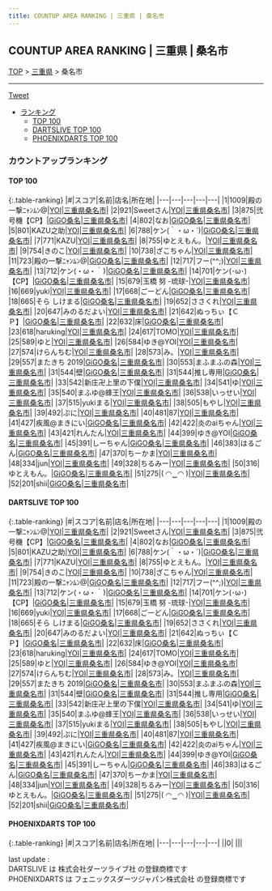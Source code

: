 ```yaml
---
title: COUNTUP AREA RANKING | 三重県 | 桑名市
---
```

## COUNTUP AREA RANKING | 三重県 | 桑名市

[TOP](/darts/rank/) > [三重県](/darts/rank/三重県/) > 桑名市

___

<a href="https://twitter.com/share?ref_src=twsrc%5Etfw" data-text="COUNTUP AREA RANKING | 三重県桑名市" class="twitter-share-button" data-hashtags="DARTSLIVE,PHOENIXDARTS,darts,ダーツ" data-show-count="false">Tweet</a>

* [ランキング](#カウントアップランキング)
    * [TOP 100](#top-100)
    * [DARTSLIVE TOP 100](#dartslive-top-100)
    * [PHOENIXDARTS TOP 100](#phoenixdarts-top-100)

### カウントアップランキング

#### TOP 100



{:.table-ranking}
|#|スコア|名前|店名|所在地|
|---|---|---|---|---|
|1|1009|<span class="rank-name-dl">殿の一撃ﾆｬﾝﾑﾝ@</span>|<a href="https://search.dartslive.com/jp/shop/da86f66bef458f7d0d9b047a20a7ba1e">YOI</a>|<a href="/darts/rank/三重県/桑名市">三重県桑名市</a>|
|2|921|<span class="rank-name-dl">Sweetさん</span>|<a href="https://search.dartslive.com/jp/shop/da86f66bef458f7d0d9b047a20a7ba1e">YOI</a>|<a href="/darts/rank/三重県/桑名市">三重県桑名市</a>|
|3|875|<span class="rank-name-dl">弐号機【CP】</span>|<a href="https://search.dartslive.com/jp/shop/8423f5c0fee67d440d9b047a20a7ba1e">GiGO桑名</a>|<a href="/darts/rank/三重県/桑名市">三重県桑名市</a>|
|4|802|<span class="rank-name-dl">なお</span>|<a href="https://search.dartslive.com/jp/shop/8423f5c0fee67d440d9b047a20a7ba1e">GiGO桑名</a>|<a href="/darts/rank/三重県/桑名市">三重県桑名市</a>|
|5|801|<span class="rank-name-dl">KAZU之助</span>|<a href="https://search.dartslive.com/jp/shop/da86f66bef458f7d0d9b047a20a7ba1e">YOI</a>|<a href="/darts/rank/三重県/桑名市">三重県桑名市</a>|
|6|788|<span class="rank-name-dl">ケン(｀・ω・´)</span>|<a href="https://search.dartslive.com/jp/shop/8423f5c0fee67d440d9b047a20a7ba1e">GiGO桑名</a>|<a href="/darts/rank/三重県/桑名市">三重県桑名市</a>|
|7|771|<span class="rank-name-dl">KAZU</span>|<a href="https://search.dartslive.com/jp/shop/da86f66bef458f7d0d9b047a20a7ba1e">YOI</a>|<a href="/darts/rank/三重県/桑名市">三重県桑名市</a>|
|8|755|<span class="rank-name-dl">ゆとえもん。</span>|<a href="https://search.dartslive.com/jp/shop/da86f66bef458f7d0d9b047a20a7ba1e">YOI</a>|<a href="/darts/rank/三重県/桑名市">三重県桑名市</a>|
|9|754|<span class="rank-name-dl">きのこ</span>|<a href="https://search.dartslive.com/jp/shop/da86f66bef458f7d0d9b047a20a7ba1e">YOI</a>|<a href="/darts/rank/三重県/桑名市">三重県桑名市</a>|
|10|738|<span class="rank-name-dl">ざこちゃん</span>|<a href="https://search.dartslive.com/jp/shop/da86f66bef458f7d0d9b047a20a7ba1e">YOI</a>|<a href="/darts/rank/三重県/桑名市">三重県桑名市</a>|
|11|723|<span class="rank-name-dl">殿の一撃ﾆｬﾝﾑﾝ@</span>|<a href="https://search.dartslive.com/jp/shop/8423f5c0fee67d440d9b047a20a7ba1e">GiGO桑名</a>|<a href="/darts/rank/三重県/桑名市">三重県桑名市</a>|
|12|717|<span class="rank-name-dl">フー(^^;)</span>|<a href="https://search.dartslive.com/jp/shop/da86f66bef458f7d0d9b047a20a7ba1e">YOI</a>|<a href="/darts/rank/三重県/桑名市">三重県桑名市</a>|
|13|712|<span class="rank-name-dl">ケン(・ω・｀)</span>|<a href="https://search.dartslive.com/jp/shop/8423f5c0fee67d440d9b047a20a7ba1e">GiGO桑名</a>|<a href="/darts/rank/三重県/桑名市">三重県桑名市</a>|
|14|701|<span class="rank-name-dl">ケン(･ω･)【CP】</span>|<a href="https://search.dartslive.com/jp/shop/8423f5c0fee67d440d9b047a20a7ba1e">GiGO桑名</a>|<a href="/darts/rank/三重県/桑名市">三重県桑名市</a>|
|15|679|<span class="rank-name-dl">玉橋 努 -琉球-</span>|<a href="https://search.dartslive.com/jp/shop/da86f66bef458f7d0d9b047a20a7ba1e">YOI</a>|<a href="/darts/rank/三重県/桑名市">三重県桑名市</a>|
|16|669|<span class="rank-name-dl">yuki</span>|<a href="https://search.dartslive.com/jp/shop/da86f66bef458f7d0d9b047a20a7ba1e">YOI</a>|<a href="/darts/rank/三重県/桑名市">三重県桑名市</a>|
|17|668|<span class="rank-name-dl">ごーどん</span>|<a href="https://search.dartslive.com/jp/shop/8423f5c0fee67d440d9b047a20a7ba1e">GiGO桑名</a>|<a href="/darts/rank/三重県/桑名市">三重県桑名市</a>|
|18|665|<span class="rank-name-dl">そら しけまる</span>|<a href="https://search.dartslive.com/jp/shop/8423f5c0fee67d440d9b047a20a7ba1e">GiGO桑名</a>|<a href="/darts/rank/三重県/桑名市">三重県桑名市</a>|
|19|652|<span class="rank-name-dl">ささくれ</span>|<a href="https://search.dartslive.com/jp/shop/da86f66bef458f7d0d9b047a20a7ba1e">YOI</a>|<a href="/darts/rank/三重県/桑名市">三重県桑名市</a>|
|20|647|<span class="rank-name-dl">みのるだよい</span>|<a href="https://search.dartslive.com/jp/shop/da86f66bef458f7d0d9b047a20a7ba1e">YOI</a>|<a href="/darts/rank/三重県/桑名市">三重県桑名市</a>|
|21|642|<span class="rank-name-dl">ぬっちぃ【ＣＰ】</span>|<a href="https://search.dartslive.com/jp/shop/8423f5c0fee67d440d9b047a20a7ba1e">GiGO桑名</a>|<a href="/darts/rank/三重県/桑名市">三重県桑名市</a>|
|22|632|<span class="rank-name-dl">床</span>|<a href="https://search.dartslive.com/jp/shop/8423f5c0fee67d440d9b047a20a7ba1e">GiGO桑名</a>|<a href="/darts/rank/三重県/桑名市">三重県桑名市</a>|
|23|618|<span class="rank-name-dl">haruking</span>|<a href="https://search.dartslive.com/jp/shop/da86f66bef458f7d0d9b047a20a7ba1e">YOI</a>|<a href="/darts/rank/三重県/桑名市">三重県桑名市</a>|
|24|617|<span class="rank-name-dl">TOMO</span>|<a href="https://search.dartslive.com/jp/shop/da86f66bef458f7d0d9b047a20a7ba1e">YOI</a>|<a href="/darts/rank/三重県/桑名市">三重県桑名市</a>|
|25|589|<span class="rank-name-dl">ゆと</span>|<a href="https://search.dartslive.com/jp/shop/da86f66bef458f7d0d9b047a20a7ba1e">YOI</a>|<a href="/darts/rank/三重県/桑名市">三重県桑名市</a>|
|26|584|<span class="rank-name-dl">ゆき@YOI</span>|<a href="https://search.dartslive.com/jp/shop/da86f66bef458f7d0d9b047a20a7ba1e">YOI</a>|<a href="/darts/rank/三重県/桑名市">三重県桑名市</a>|
|27|574|<span class="rank-name-dl">けらんちむ</span>|<a href="https://search.dartslive.com/jp/shop/da86f66bef458f7d0d9b047a20a7ba1e">YOI</a>|<a href="/darts/rank/三重県/桑名市">三重県桑名市</a>|
|28|573|<span class="rank-name-dl">み。</span>|<a href="https://search.dartslive.com/jp/shop/da86f66bef458f7d0d9b047a20a7ba1e">YOI</a>|<a href="/darts/rank/三重県/桑名市">三重県桑名市</a>|
|29|557|<span class="rank-name-dl">またきち 2019</span>|<a href="https://search.dartslive.com/jp/shop/8423f5c0fee67d440d9b047a20a7ba1e">GiGO桑名</a>|<a href="/darts/rank/三重県/桑名市">三重県桑名市</a>|
|30|553|<span class="rank-name-dl">まふまふの森</span>|<a href="https://search.dartslive.com/jp/shop/da86f66bef458f7d0d9b047a20a7ba1e">YOI</a>|<a href="/darts/rank/三重県/桑名市">三重県桑名市</a>|
|31|544|<span class="rank-name-dl">壁</span>|<a href="https://search.dartslive.com/jp/shop/8423f5c0fee67d440d9b047a20a7ba1e">GiGO桑名</a>|<a href="/darts/rank/三重県/桑名市">三重県桑名市</a>|
|31|544|<span class="rank-name-dl">推し専用</span>|<a href="https://search.dartslive.com/jp/shop/8423f5c0fee67d440d9b047a20a7ba1e">GiGO桑名</a>|<a href="/darts/rank/三重県/桑名市">三重県桑名市</a>|
|33|542|<span class="rank-name-dl">新庄卍上里の下僕</span>|<a href="https://search.dartslive.com/jp/shop/da86f66bef458f7d0d9b047a20a7ba1e">YOI</a>|<a href="/darts/rank/三重県/桑名市">三重県桑名市</a>|
|34|541|<span class="rank-name-dl">ゆ</span>|<a href="https://search.dartslive.com/jp/shop/da86f66bef458f7d0d9b047a20a7ba1e">YOI</a>|<a href="/darts/rank/三重県/桑名市">三重県桑名市</a>|
|35|540|<span class="rank-name-dl">まふゆ@蜂王</span>|<a href="https://search.dartslive.com/jp/shop/da86f66bef458f7d0d9b047a20a7ba1e">YOI</a>|<a href="/darts/rank/三重県/桑名市">三重県桑名市</a>|
|36|538|<span class="rank-name-dl">いっせい</span>|<a href="https://search.dartslive.com/jp/shop/da86f66bef458f7d0d9b047a20a7ba1e">YOI</a>|<a href="/darts/rank/三重県/桑名市">三重県桑名市</a>|
|37|515|<span class="rank-name-dl">yukiまる</span>|<a href="https://search.dartslive.com/jp/shop/da86f66bef458f7d0d9b047a20a7ba1e">YOI</a>|<a href="/darts/rank/三重県/桑名市">三重県桑名市</a>|
|38|505|<span class="rank-name-dl">もやし</span>|<a href="https://search.dartslive.com/jp/shop/da86f66bef458f7d0d9b047a20a7ba1e">YOI</a>|<a href="/darts/rank/三重県/桑名市">三重県桑名市</a>|
|39|492|<span class="rank-name-dl">ぷに</span>|<a href="https://search.dartslive.com/jp/shop/da86f66bef458f7d0d9b047a20a7ba1e">YOI</a>|<a href="/darts/rank/三重県/桑名市">三重県桑名市</a>|
|40|481|<span class="rank-name-dl">87</span>|<a href="https://search.dartslive.com/jp/shop/da86f66bef458f7d0d9b047a20a7ba1e">YOI</a>|<a href="/darts/rank/三重県/桑名市">三重県桑名市</a>|
|41|427|<span class="rank-name-dl">疾風@まきにい</span>|<a href="https://search.dartslive.com/jp/shop/8423f5c0fee67d440d9b047a20a7ba1e">GiGO桑名</a>|<a href="/darts/rank/三重県/桑名市">三重県桑名市</a>|
|42|422|<span class="rank-name-dl">炎のaiちゃん</span>|<a href="https://search.dartslive.com/jp/shop/da86f66bef458f7d0d9b047a20a7ba1e">YOI</a>|<a href="/darts/rank/三重県/桑名市">三重県桑名市</a>|
|43|421|<span class="rank-name-dl">れんたん</span>|<a href="https://search.dartslive.com/jp/shop/da86f66bef458f7d0d9b047a20a7ba1e">YOI</a>|<a href="/darts/rank/三重県/桑名市">三重県桑名市</a>|
|44|399|<span class="rank-name-dl">ゆき@YOI</span>|<a href="https://search.dartslive.com/jp/shop/8423f5c0fee67d440d9b047a20a7ba1e">GiGO桑名</a>|<a href="/darts/rank/三重県/桑名市">三重県桑名市</a>|
|45|391|<span class="rank-name-dl">しーちゃん</span>|<a href="https://search.dartslive.com/jp/shop/8423f5c0fee67d440d9b047a20a7ba1e">GiGO桑名</a>|<a href="/darts/rank/三重県/桑名市">三重県桑名市</a>|
|46|383|<span class="rank-name-dl">はるごん</span>|<a href="https://search.dartslive.com/jp/shop/8423f5c0fee67d440d9b047a20a7ba1e">GiGO桑名</a>|<a href="/darts/rank/三重県/桑名市">三重県桑名市</a>|
|47|370|<span class="rank-name-dl">ちーかま</span>|<a href="https://search.dartslive.com/jp/shop/da86f66bef458f7d0d9b047a20a7ba1e">YOI</a>|<a href="/darts/rank/三重県/桑名市">三重県桑名市</a>|
|48|334|<span class="rank-name-dl">jun</span>|<a href="https://search.dartslive.com/jp/shop/da86f66bef458f7d0d9b047a20a7ba1e">YOI</a>|<a href="/darts/rank/三重県/桑名市">三重県桑名市</a>|
|49|328|<span class="rank-name-dl">ちるみー</span>|<a href="https://search.dartslive.com/jp/shop/da86f66bef458f7d0d9b047a20a7ba1e">YOI</a>|<a href="/darts/rank/三重県/桑名市">三重県桑名市</a>|
|50|316|<span class="rank-name-dl">ゆとえもん。</span>|<a href="https://search.dartslive.com/jp/shop/8423f5c0fee67d440d9b047a20a7ba1e">GiGO桑名</a>|<a href="/darts/rank/三重県/桑名市">三重県桑名市</a>|
|51|275|<span class="rank-name-dl">( ◠‿◠ )</span>|<a href="https://search.dartslive.com/jp/shop/da86f66bef458f7d0d9b047a20a7ba1e">YOI</a>|<a href="/darts/rank/三重県/桑名市">三重県桑名市</a>|
|52|201|<span class="rank-name-dl">shii</span>|<a href="https://search.dartslive.com/jp/shop/8423f5c0fee67d440d9b047a20a7ba1e">GiGO桑名</a>|<a href="/darts/rank/三重県/桑名市">三重県桑名市</a>|


#### DARTSLIVE TOP 100



{:.table-ranking}
|#|スコア|名前|店名|所在地|
|---|---|---|---|---|
|1|1009|<span class="rank-name-dl">殿の一撃ﾆｬﾝﾑﾝ@</span>|<a href="https://search.dartslive.com/jp/shop/da86f66bef458f7d0d9b047a20a7ba1e">YOI</a>|<a href="/darts/rank/三重県/桑名市">三重県桑名市</a>|
|2|921|<span class="rank-name-dl">Sweetさん</span>|<a href="https://search.dartslive.com/jp/shop/da86f66bef458f7d0d9b047a20a7ba1e">YOI</a>|<a href="/darts/rank/三重県/桑名市">三重県桑名市</a>|
|3|875|<span class="rank-name-dl">弐号機【CP】</span>|<a href="https://search.dartslive.com/jp/shop/8423f5c0fee67d440d9b047a20a7ba1e">GiGO桑名</a>|<a href="/darts/rank/三重県/桑名市">三重県桑名市</a>|
|4|802|<span class="rank-name-dl">なお</span>|<a href="https://search.dartslive.com/jp/shop/8423f5c0fee67d440d9b047a20a7ba1e">GiGO桑名</a>|<a href="/darts/rank/三重県/桑名市">三重県桑名市</a>|
|5|801|<span class="rank-name-dl">KAZU之助</span>|<a href="https://search.dartslive.com/jp/shop/da86f66bef458f7d0d9b047a20a7ba1e">YOI</a>|<a href="/darts/rank/三重県/桑名市">三重県桑名市</a>|
|6|788|<span class="rank-name-dl">ケン(｀・ω・´)</span>|<a href="https://search.dartslive.com/jp/shop/8423f5c0fee67d440d9b047a20a7ba1e">GiGO桑名</a>|<a href="/darts/rank/三重県/桑名市">三重県桑名市</a>|
|7|771|<span class="rank-name-dl">KAZU</span>|<a href="https://search.dartslive.com/jp/shop/da86f66bef458f7d0d9b047a20a7ba1e">YOI</a>|<a href="/darts/rank/三重県/桑名市">三重県桑名市</a>|
|8|755|<span class="rank-name-dl">ゆとえもん。</span>|<a href="https://search.dartslive.com/jp/shop/da86f66bef458f7d0d9b047a20a7ba1e">YOI</a>|<a href="/darts/rank/三重県/桑名市">三重県桑名市</a>|
|9|754|<span class="rank-name-dl">きのこ</span>|<a href="https://search.dartslive.com/jp/shop/da86f66bef458f7d0d9b047a20a7ba1e">YOI</a>|<a href="/darts/rank/三重県/桑名市">三重県桑名市</a>|
|10|738|<span class="rank-name-dl">ざこちゃん</span>|<a href="https://search.dartslive.com/jp/shop/da86f66bef458f7d0d9b047a20a7ba1e">YOI</a>|<a href="/darts/rank/三重県/桑名市">三重県桑名市</a>|
|11|723|<span class="rank-name-dl">殿の一撃ﾆｬﾝﾑﾝ@</span>|<a href="https://search.dartslive.com/jp/shop/8423f5c0fee67d440d9b047a20a7ba1e">GiGO桑名</a>|<a href="/darts/rank/三重県/桑名市">三重県桑名市</a>|
|12|717|<span class="rank-name-dl">フー(^^;)</span>|<a href="https://search.dartslive.com/jp/shop/da86f66bef458f7d0d9b047a20a7ba1e">YOI</a>|<a href="/darts/rank/三重県/桑名市">三重県桑名市</a>|
|13|712|<span class="rank-name-dl">ケン(・ω・｀)</span>|<a href="https://search.dartslive.com/jp/shop/8423f5c0fee67d440d9b047a20a7ba1e">GiGO桑名</a>|<a href="/darts/rank/三重県/桑名市">三重県桑名市</a>|
|14|701|<span class="rank-name-dl">ケン(･ω･)【CP】</span>|<a href="https://search.dartslive.com/jp/shop/8423f5c0fee67d440d9b047a20a7ba1e">GiGO桑名</a>|<a href="/darts/rank/三重県/桑名市">三重県桑名市</a>|
|15|679|<span class="rank-name-dl">玉橋 努 -琉球-</span>|<a href="https://search.dartslive.com/jp/shop/da86f66bef458f7d0d9b047a20a7ba1e">YOI</a>|<a href="/darts/rank/三重県/桑名市">三重県桑名市</a>|
|16|669|<span class="rank-name-dl">yuki</span>|<a href="https://search.dartslive.com/jp/shop/da86f66bef458f7d0d9b047a20a7ba1e">YOI</a>|<a href="/darts/rank/三重県/桑名市">三重県桑名市</a>|
|17|668|<span class="rank-name-dl">ごーどん</span>|<a href="https://search.dartslive.com/jp/shop/8423f5c0fee67d440d9b047a20a7ba1e">GiGO桑名</a>|<a href="/darts/rank/三重県/桑名市">三重県桑名市</a>|
|18|665|<span class="rank-name-dl">そら しけまる</span>|<a href="https://search.dartslive.com/jp/shop/8423f5c0fee67d440d9b047a20a7ba1e">GiGO桑名</a>|<a href="/darts/rank/三重県/桑名市">三重県桑名市</a>|
|19|652|<span class="rank-name-dl">ささくれ</span>|<a href="https://search.dartslive.com/jp/shop/da86f66bef458f7d0d9b047a20a7ba1e">YOI</a>|<a href="/darts/rank/三重県/桑名市">三重県桑名市</a>|
|20|647|<span class="rank-name-dl">みのるだよい</span>|<a href="https://search.dartslive.com/jp/shop/da86f66bef458f7d0d9b047a20a7ba1e">YOI</a>|<a href="/darts/rank/三重県/桑名市">三重県桑名市</a>|
|21|642|<span class="rank-name-dl">ぬっちぃ【ＣＰ】</span>|<a href="https://search.dartslive.com/jp/shop/8423f5c0fee67d440d9b047a20a7ba1e">GiGO桑名</a>|<a href="/darts/rank/三重県/桑名市">三重県桑名市</a>|
|22|632|<span class="rank-name-dl">床</span>|<a href="https://search.dartslive.com/jp/shop/8423f5c0fee67d440d9b047a20a7ba1e">GiGO桑名</a>|<a href="/darts/rank/三重県/桑名市">三重県桑名市</a>|
|23|618|<span class="rank-name-dl">haruking</span>|<a href="https://search.dartslive.com/jp/shop/da86f66bef458f7d0d9b047a20a7ba1e">YOI</a>|<a href="/darts/rank/三重県/桑名市">三重県桑名市</a>|
|24|617|<span class="rank-name-dl">TOMO</span>|<a href="https://search.dartslive.com/jp/shop/da86f66bef458f7d0d9b047a20a7ba1e">YOI</a>|<a href="/darts/rank/三重県/桑名市">三重県桑名市</a>|
|25|589|<span class="rank-name-dl">ゆと</span>|<a href="https://search.dartslive.com/jp/shop/da86f66bef458f7d0d9b047a20a7ba1e">YOI</a>|<a href="/darts/rank/三重県/桑名市">三重県桑名市</a>|
|26|584|<span class="rank-name-dl">ゆき@YOI</span>|<a href="https://search.dartslive.com/jp/shop/da86f66bef458f7d0d9b047a20a7ba1e">YOI</a>|<a href="/darts/rank/三重県/桑名市">三重県桑名市</a>|
|27|574|<span class="rank-name-dl">けらんちむ</span>|<a href="https://search.dartslive.com/jp/shop/da86f66bef458f7d0d9b047a20a7ba1e">YOI</a>|<a href="/darts/rank/三重県/桑名市">三重県桑名市</a>|
|28|573|<span class="rank-name-dl">み。</span>|<a href="https://search.dartslive.com/jp/shop/da86f66bef458f7d0d9b047a20a7ba1e">YOI</a>|<a href="/darts/rank/三重県/桑名市">三重県桑名市</a>|
|29|557|<span class="rank-name-dl">またきち 2019</span>|<a href="https://search.dartslive.com/jp/shop/8423f5c0fee67d440d9b047a20a7ba1e">GiGO桑名</a>|<a href="/darts/rank/三重県/桑名市">三重県桑名市</a>|
|30|553|<span class="rank-name-dl">まふまふの森</span>|<a href="https://search.dartslive.com/jp/shop/da86f66bef458f7d0d9b047a20a7ba1e">YOI</a>|<a href="/darts/rank/三重県/桑名市">三重県桑名市</a>|
|31|544|<span class="rank-name-dl">壁</span>|<a href="https://search.dartslive.com/jp/shop/8423f5c0fee67d440d9b047a20a7ba1e">GiGO桑名</a>|<a href="/darts/rank/三重県/桑名市">三重県桑名市</a>|
|31|544|<span class="rank-name-dl">推し専用</span>|<a href="https://search.dartslive.com/jp/shop/8423f5c0fee67d440d9b047a20a7ba1e">GiGO桑名</a>|<a href="/darts/rank/三重県/桑名市">三重県桑名市</a>|
|33|542|<span class="rank-name-dl">新庄卍上里の下僕</span>|<a href="https://search.dartslive.com/jp/shop/da86f66bef458f7d0d9b047a20a7ba1e">YOI</a>|<a href="/darts/rank/三重県/桑名市">三重県桑名市</a>|
|34|541|<span class="rank-name-dl">ゆ</span>|<a href="https://search.dartslive.com/jp/shop/da86f66bef458f7d0d9b047a20a7ba1e">YOI</a>|<a href="/darts/rank/三重県/桑名市">三重県桑名市</a>|
|35|540|<span class="rank-name-dl">まふゆ@蜂王</span>|<a href="https://search.dartslive.com/jp/shop/da86f66bef458f7d0d9b047a20a7ba1e">YOI</a>|<a href="/darts/rank/三重県/桑名市">三重県桑名市</a>|
|36|538|<span class="rank-name-dl">いっせい</span>|<a href="https://search.dartslive.com/jp/shop/da86f66bef458f7d0d9b047a20a7ba1e">YOI</a>|<a href="/darts/rank/三重県/桑名市">三重県桑名市</a>|
|37|515|<span class="rank-name-dl">yukiまる</span>|<a href="https://search.dartslive.com/jp/shop/da86f66bef458f7d0d9b047a20a7ba1e">YOI</a>|<a href="/darts/rank/三重県/桑名市">三重県桑名市</a>|
|38|505|<span class="rank-name-dl">もやし</span>|<a href="https://search.dartslive.com/jp/shop/da86f66bef458f7d0d9b047a20a7ba1e">YOI</a>|<a href="/darts/rank/三重県/桑名市">三重県桑名市</a>|
|39|492|<span class="rank-name-dl">ぷに</span>|<a href="https://search.dartslive.com/jp/shop/da86f66bef458f7d0d9b047a20a7ba1e">YOI</a>|<a href="/darts/rank/三重県/桑名市">三重県桑名市</a>|
|40|481|<span class="rank-name-dl">87</span>|<a href="https://search.dartslive.com/jp/shop/da86f66bef458f7d0d9b047a20a7ba1e">YOI</a>|<a href="/darts/rank/三重県/桑名市">三重県桑名市</a>|
|41|427|<span class="rank-name-dl">疾風@まきにい</span>|<a href="https://search.dartslive.com/jp/shop/8423f5c0fee67d440d9b047a20a7ba1e">GiGO桑名</a>|<a href="/darts/rank/三重県/桑名市">三重県桑名市</a>|
|42|422|<span class="rank-name-dl">炎のaiちゃん</span>|<a href="https://search.dartslive.com/jp/shop/da86f66bef458f7d0d9b047a20a7ba1e">YOI</a>|<a href="/darts/rank/三重県/桑名市">三重県桑名市</a>|
|43|421|<span class="rank-name-dl">れんたん</span>|<a href="https://search.dartslive.com/jp/shop/da86f66bef458f7d0d9b047a20a7ba1e">YOI</a>|<a href="/darts/rank/三重県/桑名市">三重県桑名市</a>|
|44|399|<span class="rank-name-dl">ゆき@YOI</span>|<a href="https://search.dartslive.com/jp/shop/8423f5c0fee67d440d9b047a20a7ba1e">GiGO桑名</a>|<a href="/darts/rank/三重県/桑名市">三重県桑名市</a>|
|45|391|<span class="rank-name-dl">しーちゃん</span>|<a href="https://search.dartslive.com/jp/shop/8423f5c0fee67d440d9b047a20a7ba1e">GiGO桑名</a>|<a href="/darts/rank/三重県/桑名市">三重県桑名市</a>|
|46|383|<span class="rank-name-dl">はるごん</span>|<a href="https://search.dartslive.com/jp/shop/8423f5c0fee67d440d9b047a20a7ba1e">GiGO桑名</a>|<a href="/darts/rank/三重県/桑名市">三重県桑名市</a>|
|47|370|<span class="rank-name-dl">ちーかま</span>|<a href="https://search.dartslive.com/jp/shop/da86f66bef458f7d0d9b047a20a7ba1e">YOI</a>|<a href="/darts/rank/三重県/桑名市">三重県桑名市</a>|
|48|334|<span class="rank-name-dl">jun</span>|<a href="https://search.dartslive.com/jp/shop/da86f66bef458f7d0d9b047a20a7ba1e">YOI</a>|<a href="/darts/rank/三重県/桑名市">三重県桑名市</a>|
|49|328|<span class="rank-name-dl">ちるみー</span>|<a href="https://search.dartslive.com/jp/shop/da86f66bef458f7d0d9b047a20a7ba1e">YOI</a>|<a href="/darts/rank/三重県/桑名市">三重県桑名市</a>|
|50|316|<span class="rank-name-dl">ゆとえもん。</span>|<a href="https://search.dartslive.com/jp/shop/8423f5c0fee67d440d9b047a20a7ba1e">GiGO桑名</a>|<a href="/darts/rank/三重県/桑名市">三重県桑名市</a>|
|51|275|<span class="rank-name-dl">( ◠‿◠ )</span>|<a href="https://search.dartslive.com/jp/shop/da86f66bef458f7d0d9b047a20a7ba1e">YOI</a>|<a href="/darts/rank/三重県/桑名市">三重県桑名市</a>|
|52|201|<span class="rank-name-dl">shii</span>|<a href="https://search.dartslive.com/jp/shop/8423f5c0fee67d440d9b047a20a7ba1e">GiGO桑名</a>|<a href="/darts/rank/三重県/桑名市">三重県桑名市</a>|


#### PHOENIXDARTS TOP 100



{:.table-ranking}
|#|スコア|名前|店名|所在地|
|---|---|---|---|---|
||0|<span class="rank-name-dl"> </span>|<a href=""></a>|<a href="/darts/rank//"></a>|


<div class="footer border-top border-gray-light mt-5 pt-3 text-right text-gray">
    last update : <span style="font-weight: italic" id="foot_last_modified"></span><br />
    DARTSLIVE は 株式会社ダーツライブ社 の登録商標です<br />
    PHOENIXDARTS は フェニックスダーツジャパン株式会社 の登録商標です<br />
</div>

<script src="https://cdnjs.cloudflare.com/ajax/libs/jquery.tablesorter/2.31.3/js/jquery.tablesorter.min.js" integrity="sha512-qzgd5cYSZcosqpzpn7zF2ZId8f/8CHmFKZ8j7mU4OUXTNRd5g+ZHBPsgKEwoqxCtdQvExE5LprwwPAgoicguNg==" crossorigin="anonymous" referrerpolicy="no-referrer"></script>
<link rel="stylesheet" href="https://cdnjs.cloudflare.com/ajax/libs/jquery.tablesorter/2.31.3/css/theme.default.min.css" integrity="sha512-wghhOJkjQX0Lh3NSWvNKeZ0ZpNn+SPVXX1Qyc9OCaogADktxrBiBdKGDoqVUOyhStvMBmJQ8ZdMHiR3wuEq8+w==" crossorigin="anonymous" referrerpolicy="no-referrer" />
<script>
$(function() {
    $(".table-ranking").tablesorter({sortList:[[0, 0]]});
    $("#foot_last_modified").text(formatDate(new Date(document.lastModified), 'yyyy-MM-dd HH:mm:ss'));
});
</script>

<script async src="https://platform.twitter.com/widgets.js" charset="utf-8"></script>